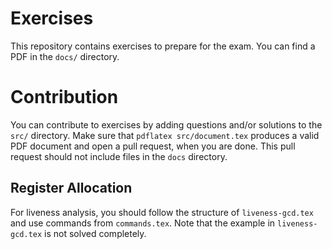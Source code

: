 # Exercises

This repository contains exercises to prepare for the exam. You can find a PDF in the `docs/` directory.

# Contribution

You can contribute to exercises by adding questions and/or solutions to the `src/` directory. 
Make sure that `pdflatex src/document.tex` produces a valid PDF document and open a pull request, when you are done.
This pull request should not include files in the `docs` directory.

## Register Allocation

For liveness analysis, you should follow the structure of `liveness-gcd.tex` and use commands from `commands.tex`.
Note that the example in `liveness-gcd.tex` is not solved completely. 

